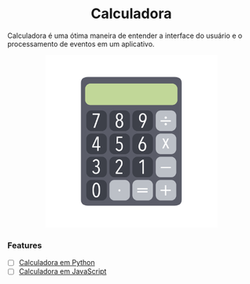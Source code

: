<h1 align="center">Calculadora</h1>

Calculadora é uma ótima maneira de entender a interface do usuário e o processamento de eventos em um aplicativo.

<p align="center">
  <img src="../img/calculator.png" width="350" title="hover text">
</p>

### Features

- [ ] [Calculadora em Python]()
- [ ] [Calculadora em JavaScript]()
